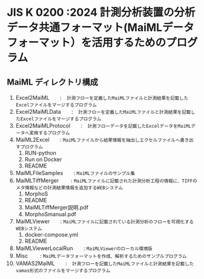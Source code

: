 # JIS K 0200 :2024 計測分析装置の分析データ共通フォーマット(MaiMLデータフォーマット）を活用するためのプログラム

## MaiML ディレクトリ構成
1. Excel2MaiML　　:　`計測フローを定義したMaiMLファイルと計測結果を記載したExcelファイルをマージするプログラム`
1. Excel2MaiMLData　　:　`計測フローを定義したMaiMLファイルと計測結果を記載したExcelファイルをマージするプログラム`
1. Excel2MaiMLProtocol　　:　`計測フローデータを記載したExcelデータをMaiMLデータへ変換するプログラム`
1. MaiML2Excel　　: `MaiMLファイルから結果情報を抽出しエクセルファイルへ書き出すプログラム`
   1. RUN-python
   2. Run on Docker
   3. README
1. MaiMLFileSamples　　: `MaiMLファイルのサンプル集`
1. MaiMLTiffMerger 　　: `MaiMLファイルに記載された計測分析工程の情報に、TIFFのメタ情報などの計測結果情報を追加するWEBシステム`
   1. MorphoS
   2. README
   3. MaiMLTiffMerger説明.pdf
   4. MorphoSmanual.pdf
1. MaiMLViewer　　: `MaiMLファイルに記載されている計測分析のフローを可視化するWEBシステム`
   1. docker-compose.yml
   2. README
1. MaiMLViewerLocalRun　　: `MaiMLViewerのローカル環境版`
1. Misc 　　: `MaiMLデータフォーマットを作成、解析するためのサンプルプログラム`
1. VAMAS2MaiML　　:　`計測フローを記載したMaiMLファイルと計測結果を記載したvamas形式のファイルをマージするプログラム`
